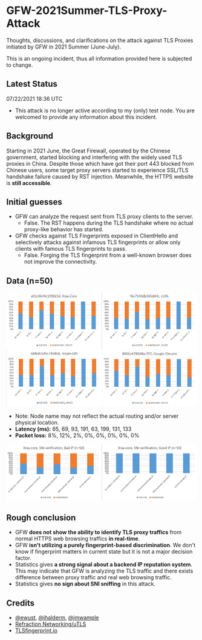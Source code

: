 # GFW-2021Summer-TLS-Proxy-Attack

Thoughts, discussions, and clarifications on the attack against TLS Proxies initiated by GFW in 2021 Summer (June-July). 

This is an ongoing incident, thus all information provided here is subjected to change.

## Latest Status

07/22/2021 18:36 UTC
- This attack is no longer active according to my (only) test node. You are welcomed to provide any information about this incident.

## Background

Starting in 2021 June, the Great Firewall, operated by the Chinese government, started blocking and interfering with the widely used TLS proxies in China. Despite those which have got their port 443 blocked from Chinese users, some target proxy servers started to experience SSL/TLS handshake failure caused by RST injection. Meanwhile, the HTTPS website is **still accessible**.

## Initial guesses

- GFW can analyze the request sent from TLS proxy clients to the server.
  - False. The RST happens during the TLS handshake where no actual proxy-like behavior has started.
- GFW checks against TLS Fingerprints exposed in ClientHello and selectively attacks against infamous TLS fingerprints or allow only clients with famous TLS fingerprints to pass.
  - False. Forging the TLS fingerprint from a well-known browser does not improve the connectivity.

## Data (n=50)

<img src="https://raw.githubusercontent.com/Gaukas/GFW-2021Summer-TLS-Proxy-Attack/master/data/Stat.png">

- Note: Node name may not reflect the actual routing and/or server physical location. 
- **Latency (ms):** 65, 69, 93, 191, 63, 199, 131, 133
- **Packet loss:** 8%, 12%, 2%, 0%, 0%, 0%, 0%, 0%

<img src="https://raw.githubusercontent.com/Gaukas/GFW-2021Summer-TLS-Proxy-Attack/master/data/SNI_verification.png">

## Rough conclusion

- GFW **does not show the ability to identify TLS proxy traffics** from normal HTTPS web browsing traffics **in real-time**.
- GFW **isn't utilizing a purely fingerprint-based discrimination**. We don't know if fingerprint matters in current state but it is not a major decision factor.
- Statistics gives **a strong signal about a backend IP reputation system**. This may indicate that GFW is analyzing the TLS traffic and there exists difference between proxy traffic and real web browsing traffic.
- Statistics gives **no sign about SNI sniffing** in this attack.

## Credits 

- [@ewust](https://github.com/ewust), [@jhalderm](https://github.com/jhalderm), [@jmwample](https://github.com/jmwample)
- [Refraction Networking/uTLS](https://github.com/refraction-networking/utls)
- [TLSfingerprint.io](https://tlsfingerprint.io/)
